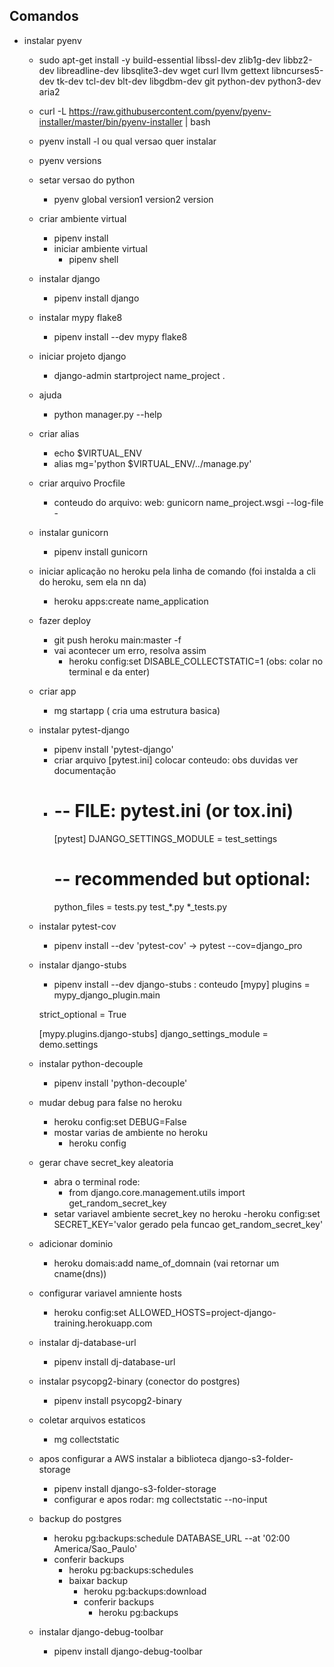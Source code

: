 ## Comandos

- instalar pyenv
    -  sudo apt-get install -y build-essential libssl-dev zlib1g-dev libbz2-dev libreadline-dev libsqlite3-dev wget curl llvm gettext libncurses5-dev tk-dev tcl-dev blt-dev libgdbm-dev git python-dev python3-dev aria2

    - curl -L https://raw.githubusercontent.com/pyenv/pyenv-installer/master/bin/pyenv-installer | bash

    - pyenv install -l ou qual versao quer instalar
    - pyenv versions
    - setar versao do python
        - pyenv global version1 version2 version


    - criar ambiente virtual
        - pipenv install
        - iniciar ambiente virtual
          - pipenv shell

    - instalar django
        - pipenv install django

    - instalar mypy flake8
      - pipenv install --dev mypy flake8

    - iniciar projeto django
      - django-admin startproject name_project .

    - ajuda
      - python manager.py --help

    - criar alias
      - echo $VIRTUAL_ENV
      - alias mg='python $VIRTUAL_ENV/../manage.py'

    - criar arquivo Procfile
        - conteudo do arquivo: web: gunicorn name_project.wsgi --log-file -

    - instalar gunicorn
        - pipenv install gunicorn

    - iniciar aplicação no heroku pela linha de comando (foi instalda a cli do heroku, sem ela nn da)
        - heroku apps:create name_application

    - fazer deploy
        - git push heroku main:master -f
        - vai acontecer um erro, resolva assim
            - heroku config:set DISABLE_COLLECTSTATIC=1 (obs: colar no terminal e da enter)

    - criar app
        - mg startapp ( cria uma estrutura basica)

    - instalar pytest-django
        - pipenv install 'pytest-django'
        - criar arquivo [pytest.ini] colocar conteudo: obs duvidas ver documentação
        -   # -- FILE: pytest.ini (or tox.ini)
            [pytest]
            DJANGO_SETTINGS_MODULE = test_settings
            # -- recommended but optional:
            python_files = tests.py test_*.py *_tests.py

    - instalar pytest-cov
        - pipenv install --dev 'pytest-cov' -> pytest --cov=django_pro

    - instalar django-stubs
        - pipenv install --dev django-stubs : conteudo
        [mypy]
        plugins =
            mypy_django_plugin.main

        strict_optional = True

        [mypy.plugins.django-stubs]
        django_settings_module = demo.settings

    - instalar python-decouple
        - pipenv install 'python-decouple'

    - mudar debug para false no heroku
        - heroku config:set DEBUG=False
        - mostar varias de ambiente no heroku
             - heroku config

    - gerar chave secret_key aleatoria
        - abra o terminal rode:
            - from django.core.management.utils import get_random_secret_key
        - setar variavel ambiente secret_key no heroku
            -heroku config:set SECRET_KEY='valor gerado pela funcao get_random_secret_key'

    - adicionar dominio
        - heroku domais:add name_of_domnain (vai retornar um cname(dns))

    - configurar variavel amniente hosts
        - heroku config:set ALLOWED_HOSTS=project-django-training.herokuapp.com

    - instalar dj-database-url
        - pipenv install dj-database-url

    - instalar psycopg2-binary (conector do postgres)
        - pipenv install psycopg2-binary

    - coletar arquivos estaticos
        - mg collectstatic

    - apos configurar a AWS instalar a biblioteca django-s3-folder-storage
        - pipenv install django-s3-folder-storage
        - configurar e apos rodar: mg collectstatic --no-input

    - backup do postgres
        - heroku pg:backups:schedule DATABASE_URL --at '02:00 America/Sao_Paulo'
        - conferir backups
            - heroku pg:backups:schedules
            - baixar backup
                - heroku pg:backups:download
                - conferir backups
                    - heroku pg:backups

    - instalar django-debug-toolbar
        - pipenv install django-debug-toolbar